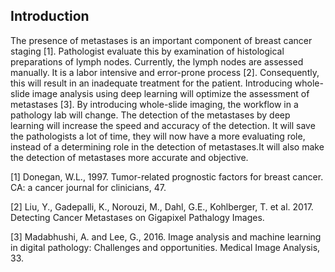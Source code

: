 ## Introduction
 
The presence of metastases is an important component of breast cancer staging [1]. Pathologist evaluate this by examination of histological preparations of lymph nodes. Currently, the lymph nodes are assessed manually. It is a labor intensive and error-prone process [2]. Consequently, this will result in an inadequate treatment for the patient. Introducing whole-slide image analysis using deep learning will optimize the assessment of metastases [3]. By introducing whole-slide imaging, the workflow in a pathology lab will change. The detection of the metastases by deep learning will increase the speed and accuracy of the detection. It will save the pathologists a lot of time, they will now have a more evaluating role, instead of a determining role in the detection of metastases.It will also make the detection of metastases more accurate and objective. 


[1] Donegan, W.L., 1997. Tumor-related prognostic factors for breast cancer. CA: a cancer journal for clinicians, 47.

[2] Liu, Y., Gadepalli, K., Norouzi, M., Dahl, G.E., Kohlberger, T. et al. 2017. Detecting Cancer Metastases on Gigapixel Pathalogy Images. 

[3] Madabhushi, A. and Lee, G., 2016. Image analysis and machine learning in digital pathology: Challenges and opportunities. Medical Image Analysis, 33.
